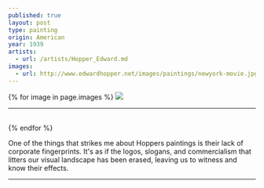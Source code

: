 ```yaml
---
published: true
layout: post
type: painting
origin: American
year: 1939
artists:
  - url: /artists/Hopper_Edward.md
images:
  - url: http://www.edwardhopper.net/images/paintings/newyork-movie.jpg
---
```


<div class ="main-image">
{% for image in page.images %}
<img src="{{ site.baseurl }}{{ image.url }}" class="">
<br>
<hr>
<br>
{% endfor %}
</div>

One of the things that strikes me about Hoppers paintings is their lack of corporate fingerprints. It's as if the logos, slogans, and commercialism that litters our visual landscape has been erased, leaving us to witness and know their effects.

<hr>